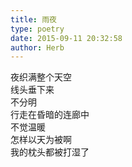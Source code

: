 ```yaml
---  
title: 雨夜  
type: poetry  
date: 2015-09-11 20:32:58  
author: Herb    
---    
```

夜织满整个天空    
线头垂下来    
不分明    
行走在昏暗的连廊中    
不觉温暖    
怎样以天为被啊    
我的枕头都被打湿了  
